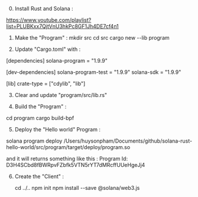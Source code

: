 0. Install Rust and Solana :

https://www.youtube.com/playlist?list=PLUBKxx7QjtVnU3hkPc8GF1Jh4DE7cf4n1


1. Make the "Program" :
    mkdir src
    cd src
    cargo new --lib program


2. Update "Cargo.toml" with :

[dependencies]
solana-program = "1.9.9"

[dev-dependencies]
solana-program-test = "1.9.9"
solana-sdk = "1.9.9"

[lib]
crate-type = ["cdylib", "lib"]


3. Clear and update "program/src/lib.rs"


4. Build the "Program" :

cd program
cargo build-bpf


5. Deploy the "Hello world" Program :

solana program deploy /Users/huysonpham/Documents/github/solana-rust-hello-world/src/program/target/deploy/program.so

and it will returns something like this :
    Program Id: D3H4SCbd8fBWRpvFZbfk5VTN5rYT7dMRcffUUeHgeJj4


6. Create the "Client" :

    cd ../..
    npm init
    npm install --save @solana/web3.js